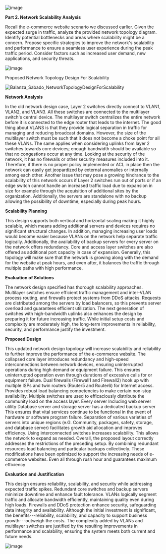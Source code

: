 ![image](https://github.com/user-attachments/assets/619aac0a-b5e8-4d7a-b368-d3841cb55b11)


**Part 2. Network Scalability Analysis**

Recall the e-commerce website scenario we discussed earlier. Given the
expected surge in traffic, analyze the provided network topology
diagram. Identify potential bottlenecks and areas where scalability
might be a concern. Propose specific strategies to improve the
network\'s scalability and performance to ensure a seamless user
experience during the peak traffic period. Consider factors such as
increased user demand, new applications, and security threats.

![image](https://github.com/user-attachments/assets/96d22e12-194b-4190-aea4-ec90ee71f760)

Proposed Network Topology Design For Scalability

![Balanza_Sabado_NetworkTopologyDesignForScalability](https://github.com/user-attachments/assets/562b6082-88f6-403d-bc55-7060212a0095)


**Network Analysis**

In the old network design case, Layer 2 switches directly connect to
VLAN1, VLAN2, and VLAN3. All these switches are connected to the
multilayer switch\'s central device. The multilayer switch centralizes
the entire network before it is connected to the edge router that leads
to the internet. The good thing about VLANS is that they provide logical
separation in traffic for managing and reducing broadcast domains.
However, the size of the multilayer switch must be such that it does not
become a choke point for all these VLANs. The same applies when
considering uplinks from layer 2 switches towards core devices; enough
bandwidth should be available so that no congestions occur at any time.
Looking at the security of the network, it has no firewalls or other
security measures included into it. Therefore, if there is no proper
policy implemented or ACL in place then the network can easily get
jeopardized by external anomalies or internally among each other.
Another issue that may pose a growing hindrance to the scalability of
this network occurs if Layer 2 switches run out of ports or if an edge
switch cannot handle an increased traffic load due to expansion in size
for example through the acquisition of additional sites by the
organization. Additionally, the servers are standalone with no backup
allowing the possibility of downtime, especially during peak hours.

**Scalability Planning**

This design supports both vertical and horizontal scaling making it
highly scalable, which means adding additional servers and devices
requires no significant structural changes. In addition, managing
increasing user loads would become easier because VLANs on the network
help separate traffic logically. Additionally, the availability of
backup servers for every server on the network offers redundancy. Core
and access layer switches are also offered as additional port capacity
in case of expansion. Generally, this topology will make sure that the
network is growing along with the demand for the website at peak hours,
and even after, it balances the traffic through multiple paths with high
performance.

**Evaluation of Solutions**

The network design specified has thorough scalability approaches.
Multilayer switches ensure efficient traffic management and inter-VLAN
process routing, and firewalls protect systems from DDoS attacks.
Requests are distributed among the servers by load balancers, so this
prevents server overload and guarantees efficient utilization. The next
generation of switches with high-bandwidth uplinks also enhances the
design by preparing it for future increasing traffic. While initial
setup costs and complexity are moderately high, the long-term
improvements in reliability, security, and performance justify the
investment.

**Proposed Design**

This updated network design topology will increase scalability and
reliability to further improve the performance of the e-commerce
website. The collapsed core layer introduces redundancy and high-speed
interconnections between network devices, ensuring uninterrupted
operations during high demand or equipment failure. This ensures
uninterrupted operation even through durations of excessive calls for or
equipment failure. Dual firewalls (Firewall1 and Firewall2) hook up with
multiple ISPs and twin routers (Router5 and Router6) for Internet
access. Provides robust load balancing competencies to make certain
non-stop availability. Multiple switches are used to efficaciously
distribute the community load on the access layer. Every server
Including web server utility Database server and storage server has a
dedicated backup server This ensures that vital services continue to be
functional in the event of hardware or software program failure.
Separation of various varieties of servers into unique regions (e.G.
Community, packages, safety, storage, and database server) facilitates
growth aid allocation and improves efficiency. Using interconnected
switches increases scalability. This allows the network to expand as
needed. Overall, the proposed layout correctly addresses the
restrictions of the preceding setup. By combining redundant resources
load balancing and particular backups collectively. These modifications
have been optimized to support the increasing needs of e-commerce
websites. Even all through rush hour and guarantees maximum efficiency

**Evaluation and Justification**

This design ensures reliability, scalability, and security while
addressing expected traffic spikes. Redundant core switches and backup
servers minimize downtime and enhance fault tolerance. VLANs logically
segment traffic and allocate bandwidth efficiently, maintaining quality
even during high loads. Firewalls and DDoS protection enhance security,
safeguarding data integrity and availability. Although the initial
investment is significant, the benefits---reliability, scalability, and
capacity to support business growth---outweigh the costs. The complexity
added by VLANs and multilayer switches are justified by the resulting
improvements in performance and scalability, ensuring the system meets
both current and future needs.

![image](https://github.com/user-attachments/assets/1ae05814-0608-417e-9cc1-b0df39da116f)
